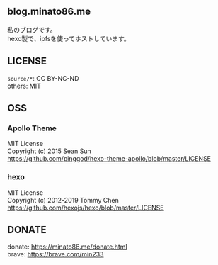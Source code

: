 ## blog.minato86.me
私のブログです。    
hexo製で、ipfsを使ってホストしています。

## LICENSE
`source/*`: CC BY-NC-ND     
others: MIT

## OSS
### Apollo Theme
MIT License     
Copyright (c) 2015 Sean Sun     
https://github.com/pinggod/hexo-theme-apollo/blob/master/LICENSE

### hexo
MIT License     
Copyright (c) 2012-2019 Tommy Chen
https://github.com/hexojs/hexo/blob/master/LICENSE

## DONATE
donate: https://minato86.me/donate.html     
brave: https://brave.com/min233
